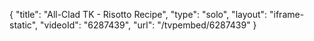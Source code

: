 {
    "title": "All-Clad TK - Risotto Recipe",
    "type": "solo",
    "layout": "iframe-static",
    "videoId": "6287439",
    "url": "\/tvpembed\/6287439"
}